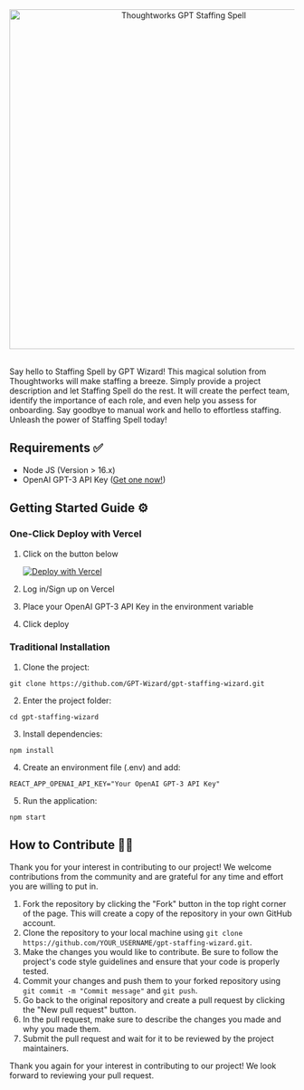 <div align="center">
  <img src="https://images.ctfassets.net/a0typynlh1op/GslXGcvQSCrg29kFSYLpl/e1452c04a4127a473d1f515fe9b5c4d8/Group_134191.png" alt="Thoughtworks GPT Staffing Spell" style="width: 600px;" />
</div>

<br/>

Say hello to Staffing Spell by GPT Wizard! This magical solution from Thoughtworks will make staffing a breeze. Simply provide a project description and let Staffing Spell do the rest. It will create the perfect team, identify the importance of each role, and even help you assess for onboarding. Say goodbye to manual work and hello to effortless staffing. Unleash the power of Staffing Spell today!

## Requirements ✅

- Node JS (Version > 16.x)
- OpenAI GPT-3 API Key ([Get one now!](https://platform.openai.com/account/api-keys))

## Getting Started Guide ⚙️

### One-Click Deploy with Vercel
1. Click on the button below

    [![Deploy with Vercel](https://vercel.com/button)](https://vercel.com/new/clone?repository-url=https%3A%2F%2Fgithub.com%2FGPT-Wizard%2Fgpt-staffing-wizard&env=REACT_APP_OPENAI_API_KEY&envDescription=Your%20OpenAI%20GPT-3%20API%20Key&envLink=https%3A%2F%2Fplatform.openai.com%2Faccount%2Fapi-keys&project-name=gpt-staffing-wizard&repository-name=gpt-staffing-wizard&demo-title=GPT%20Staffing%20Spell&demo-description=Experience%20effortless%20staffing%20with%20Staffing%20Spell%20by%20GPT%20Wizard.%20A%20magical%20solution%20that%20creates%20perfect%20teams%2C%20identifies%20role%20importance%20%26%20assesses%20for%20onboarding%20with%20just%20a%20project%20description.%20Unleash%20the%20magic%20today!%20%F0%9F%A7%99%E2%80%8D%E2%99%82%EF%B8%8F)

2. Log in/Sign up on Vercel
3. Place your OpenAI GPT-3 API Key in the environment variable
4. Click deploy

### Traditional Installation
1. Clone the project: 
```
git clone https://github.com/GPT-Wizard/gpt-staffing-wizard.git
```
2. Enter the project folder: 
```
cd gpt-staffing-wizard
```
3. Install dependencies: 
```
npm install
```
4. Create an environment file (.env) and add:
```
REACT_APP_OPENAI_API_KEY="Your OpenAI GPT-3 API Key"
```
5. Run the application: 
```
npm start
```

## How to Contribute 👨‍💻

Thank you for your interest in contributing to our project! We welcome contributions from the community and are grateful for any time and effort you are willing to put in.

1. Fork the repository by clicking the "Fork" button in the top right corner of the page. This will create a copy of the repository in your own GitHub account.
2. Clone the repository to your local machine using `git clone https://github.com/YOUR_USERNAME/gpt-staffing-wizard.git`.
3. Make the changes you would like to contribute. Be sure to follow the project's code style guidelines and ensure that your code is properly tested.
4. Commit your changes and push them to your forked repository using `git commit -m "Commit message"` and `git push`.
5. Go back to the original repository and create a pull request by clicking the "New pull request" button.
6. In the pull request, make sure to describe the changes you made and why you made them.
7. Submit the pull request and wait for it to be reviewed by the project maintainers.

Thank you again for your interest in contributing to our project! We look forward to reviewing your pull request.
